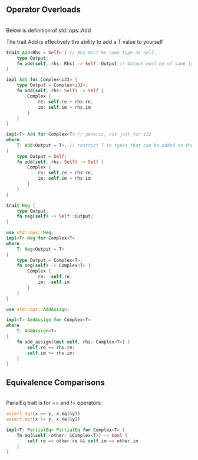 ## Operator Overloads
<br>Below is definition of std::ops::Add

The trait Add<T> is effectively the ability to add a T value to yourself
```rust
trait Add<Rhs = Self> { // Rhs must be same type as self. 
    type Output; 
    fn add(self, rhs: Rhs) -> Self::Output // Output must be of same type as self. 
}
```

```rust
impl Add for Complex<i32> {
    type Output = Complex<i32>;
    fn add(self, rhs: Self) -> Self {
        Complex {
            re: self.re + rhs.re,
            im: self.im + rhs.im
        }
    }
}
```

```rust
impl<T> Add for Complex<T> // generic, not just for i32
where
    T: Add<Output = T>, // restrict T to types that can be added to themselves
{
    type Output = Self;
    fn add(self, rhs: Self) -> Self {
        Complex {
            re: self.re + rhs.re,
            im: self.im + rhs.im
        }
    }
}
```

```rust
trait Neg {
    type Output;
    fn neg(self) -> Self::Output;
}

use std::ops::Neg;
impl<T> Neg for Complex<T>
where
    T: Neg<Output = T>
{
    type Output = Complex<T>;
    fn neg(self) -> Complex<T> {
        Complex {
            re: -self.re,
            im: -self.im
        }
    }    
}

use std::ops::AddAssign;

impl<T> AddAssign for Complex<T>
where
    T: AddAssign<T>
{
    fn add_assign(&mut self, rhs: Complex<T>) {
        self.re += rhs.re;
        self.im += rhs.im;
    }
}
```

## Equivalence Comparisons
<br> ParialEq trait is for == and != operators.
```rust
assert_eq!(x == y, x.eq(&y))
assert_eq!(x != y, x.ne(&y))

impl<T: PartialEq> PartialEq for Complex<T> {
    fn eq(&self, other: &Complex<T>) -> bool {
        self.re == other.re && self.im == other.im
    }
}
```



